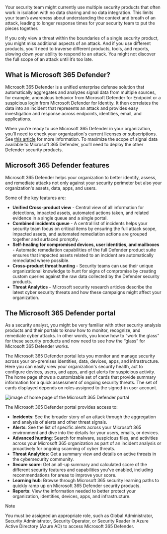 Your security team might currently use multiple security products that often work in isolation with no data sharing and no data integration. This limits your team’s awareness about understanding the context and breath of an attack, leading to longer response times for your security team to put the pieces together.  

If you only view a threat within the boundaries of a single security product, you might miss additional aspects of an attack. And if you use different products, you’ll need to traverse different products, tools, and reports, slowing down your ability to respond to an attack. You might not discover the full scope of an attack until it’s too late.  

## What is Microsoft 365 Defender?

Microsoft 365 Defender is a unified enterprise defense solution that automatically aggregates and analyzes signal data from multiple sources, for example, anomalous behavior from Microsoft Defender for Endpoint or a suspicious login from Microsoft Defender for Identity. It then correlates the data into an incident that represents an attack and provides easy investigation and response across endpoints, identities, email, and applications.

When you’re ready to use Microsoft 365 Defender in your organization, you’ll need to check your organization's current licenses or subscriptions. See [this article](/microsoft-365/security/defender/prerequisites) for more information. To maximize the scope of signal data available to Microsoft 365 Defender, you’ll need to deploy the other Defender security products.  

## Microsoft 365 Defender features

Microsoft 365 Defender helps your organization to better identify, assess, and remediate attacks not only against your security perimeter but also your organization's assets, data, apps, and users.

Some of the key features are:

- **Unified Cross-product view** - Central view of all information for detections, impacted assets, automated actions taken, and related evidence in a single queue and a single portal.
- **Combined incidents queue** - A central list of incidents helps your security team focus on critical items by ensuring the full attack scope, impacted assets, and automated remediation actions are grouped together and surfaced promptly.
- **Self-healing for compromised devices, user identities, and mailboxes** - Automatic remediation capabilities of the full Defender product suite ensures that impacted assets related to an incident are automatically remediated where possible.
- **Cross-product threat hunting** - Security teams can use their unique organizational knowledge to hunt for signs of compromise by creating custom queries against the raw data collected by the Defender security products.
- **Threat Analytics** – Microsoft security research articles describe the latest cyber security threats and how these campaigns might affect your organization.

## The Microsoft 365 Defender portal

As a security analyst, you might be very familiar with other security analysis products and their portals to know how to monitor, recognize, and remediate cyber attacks. In other words, you know how to “work the glass” for these security products and now need to see how the “glass” for Microsoft 365 Defender works.

The Microsoft 365 Defender portal lets you monitor and manage security across your on-premises identities, data, devices, apps, and infrastructure. Here you can easily view your organization's security health, act to configure devices, users, and apps, and get alerts for suspicious activity. The home page shows a customizable set of cards that provide summary information for a quick assessment of ongoing security threats. The set of cards displayed depends on roles assigned to the signed-in user account.  

![image of home page of the Microsoft 365 Defender portal]()

The Microsoft 365 Defender portal provides access to:

- **Incidents**: See the broader story of an attack through the aggregation and analysis of alerts and other threat signals.
- **Alerts**: See the list of specific alerts across your Microsoft 365 environment and dive into the details for your users, emails, or devices.
- **Advanced hunting**: Search for malware, suspicious files, and activities across your Microsoft 365 organization as part of an incident analysis or proactively for ongoing scanning of cyber threats.
- **Threat Analytics**: Get a summary view and details on active threats in the cybersecurity community.
- **Secure score**: Get an all-up summary and calculated score of the different security features and capabilities you've enabled, including recommendations for areas to improve your score.
- **Learning hub**: Browse through Microsoft 365 security learning paths to quickly ramp up on Microsoft 365 Defender security products.
- **Reports**: View the information needed to better protect your organization, identities, devices, apps, and infrastructure.

> [!NOTE]
> You must be assigned an appropriate role, such as Global Administrator, Security Administrator, Security Operator, or Security Reader in Azure Active Directory (Azure AD) to access Microsoft 365 Defender.

